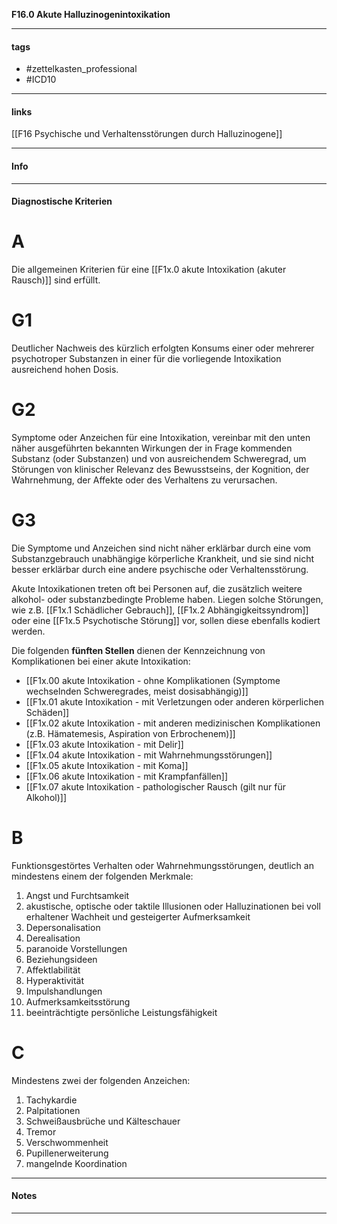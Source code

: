 __F16.0 Akute Halluzinogenintoxikation__

___________________________________________
#### tags

- #zettelkasten_professional
- #ICD10 
___________________________________________
#### links

[[F16 Psychische und Verhaltensstörungen durch Halluzinogene]]

___________________________________________
#### Info

___________________________________________
#### Diagnostische Kriterien

# A
Die allgemeinen Kriterien für eine [[F1x.0 akute Intoxikation (akuter Rausch)]] sind erfüllt.

# G1
Deutlicher Nachweis des kürzlich erfolgten Konsums einer oder mehrerer psychotroper Substanzen in einer für die vorliegende Intoxikation ausreichend hohen Dosis.

# G2
Symptome oder Anzeichen für eine Intoxikation, vereinbar mit den unten näher ausgeführten bekannten Wirkungen der in Frage kommenden Substanz (oder Substanzen) und von ausreichendem Schweregrad, um Störungen von klinischer Relevanz des Bewusstseins, der Kognition, der Wahrnehmung, der Affekte oder des Verhaltens zu verursachen.

# G3
Die Symptome und Anzeichen sind nicht näher erklärbar durch eine vom Substanzgebrauch unabhängige körperliche Krankheit, und sie sind nicht besser erklärbar durch eine andere psychische oder Verhaltensstörung.

Akute Intoxikationen treten oft bei Personen auf, die zusätzlich weitere alkohol- oder substanzbedingte Probleme haben. Liegen solche Störungen, wie z.B. [[F1x.1 Schädlicher Gebrauch]], [[F1x.2 Abhängigkeitssyndrom]] oder eine [[F1x.5 Psychotische Störung]] vor, sollen diese ebenfalls kodiert werden. 

Die folgenden __fünften Stellen__ dienen der Kennzeichnung von Komplikationen bei einer akute Intoxikation:

- [[F1x.00 akute Intoxikation - ohne Komplikationen (Symptome wechselnden Schweregrades, meist dosisabhängig)]]
- [[F1x.01 akute Intoxikation - mit Verletzungen oder anderen körperlichen Schäden]]
- [[F1x.02 akute Intoxikation - mit anderen medizinischen Komplikationen (z.B. Hämatemesis, Aspiration von Erbrochenem)]]
- [[F1x.03 akute Intoxikation - mit Delir]]
- [[F1x.04 akute Intoxikation - mit Wahrnehmungsstörungen]]
- [[F1x.05 akute Intoxikation - mit Koma]]
- [[F1x.06 akute Intoxikation - mit Krampfanfällen]]
- [[F1x.07 akute Intoxikation - pathologischer Rausch (gilt nur für Alkohol)]]

# B
Funktionsgestörtes Verhalten oder Wahrnehmungsstörungen, deutlich an mindestens einem der folgenden Merkmale:
1. Angst und Furchtsamkeit
2. akustische, optische oder taktile Illusionen oder Halluzinationen bei voll erhaltener Wachheit und gesteigerter Aufmerksamkeit
3. Depersonalisation 
4. Derealisation
5. paranoide Vorstellungen
6. Beziehungsideen
7. Affektlabilität 
8. Hyperaktivität
9. Impulshandlungen
10. Aufmerksamkeitsstörung
11. beeinträchtigte persönliche Leistungsfähigkeit

# C
Mindestens zwei der folgenden Anzeichen:
1. Tachykardie
2. Palpitationen
3. Schweißausbrüche und Kälteschauer
4. Tremor
5. Verschwommenheit
6. Pupillenerweiterung
7. mangelnde Koordination
___________________________________________
#### Notes

___________________________________________

